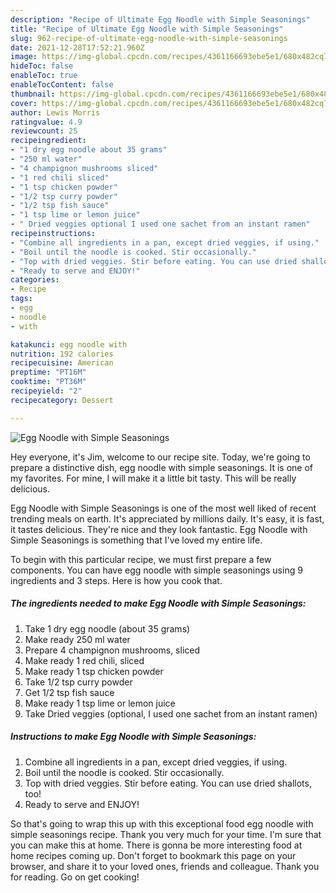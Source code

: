 ```yaml
---
description: "Recipe of Ultimate Egg Noodle with Simple Seasonings"
title: "Recipe of Ultimate Egg Noodle with Simple Seasonings"
slug: 962-recipe-of-ultimate-egg-noodle-with-simple-seasonings
date: 2021-12-28T17:52:21.960Z
image: https://img-global.cpcdn.com/recipes/4361166693ebe5e1/680x482cq70/egg-noodle-with-simple-seasonings-recipe-main-photo.jpg
hideToc: false
enableToc: true
enableTocContent: false
thumbnail: https://img-global.cpcdn.com/recipes/4361166693ebe5e1/680x482cq70/egg-noodle-with-simple-seasonings-recipe-main-photo.jpg
cover: https://img-global.cpcdn.com/recipes/4361166693ebe5e1/680x482cq70/egg-noodle-with-simple-seasonings-recipe-main-photo.jpg
author: Lewis Morris
ratingvalue: 4.9
reviewcount: 25
recipeingredient:
- "1 dry egg noodle about 35 grams"
- "250 ml water"
- "4 champignon mushrooms sliced"
- "1 red chili sliced"
- "1 tsp chicken powder"
- "1/2 tsp curry powder"
- "1/2 tsp fish sauce"
- "1 tsp lime or lemon juice"
- " Dried veggies optional I used one sachet from an instant ramen"
recipeinstructions:
- "Combine all ingredients in a pan, except dried veggies, if using."
- "Boil until the noodle is cooked. Stir occasionally."
- "Top with dried veggies. Stir before eating. You can use dried shallots, too!"
- "Ready to serve and ENJOY!"
categories:
- Recipe
tags:
- egg
- noodle
- with

katakunci: egg noodle with 
nutrition: 192 calories
recipecuisine: American
preptime: "PT16M"
cooktime: "PT36M"
recipeyield: "2"
recipecategory: Dessert

---
```



![Egg Noodle with Simple Seasonings](https://img-global.cpcdn.com/recipes/4361166693ebe5e1/680x482cq70/egg-noodle-with-simple-seasonings-recipe-main-photo.jpg)

Hey everyone, it's Jim, welcome to our recipe site. Today, we're going to prepare a distinctive dish, egg noodle with simple seasonings. It is one of my favorites. For mine, I will make it a little bit tasty. This will be really delicious.

Egg Noodle with Simple Seasonings is one of the most well liked of recent trending meals on earth. It's appreciated by millions daily. It's easy, it is fast, it tastes delicious. They're nice and they look fantastic. Egg Noodle with Simple Seasonings is something that I've loved my entire life.




To begin with this particular recipe, we must first prepare a few components. You can have egg noodle with simple seasonings using 9 ingredients and 3 steps. Here is how you cook that.

<!--inarticleads1-->

##### The ingredients needed to make Egg Noodle with Simple Seasonings:

1. Take 1 dry egg noodle (about 35 grams)
1. Make ready 250 ml water
1. Prepare 4 champignon mushrooms, sliced
1. Make ready 1 red chili, sliced
1. Make ready 1 tsp chicken powder
1. Take 1/2 tsp curry powder
1. Get 1/2 tsp fish sauce
1. Make ready 1 tsp lime or lemon juice
1. Take  Dried veggies (optional, I used one sachet from an instant ramen)




<!--inarticleads2-->

##### Instructions to make Egg Noodle with Simple Seasonings:

1. Combine all ingredients in a pan, except dried veggies, if using.
1. Boil until the noodle is cooked. Stir occasionally.
1. Top with dried veggies. Stir before eating. You can use dried shallots, too!
1. Ready to serve and ENJOY!



So that's going to wrap this up with this exceptional food egg noodle with simple seasonings recipe. Thank you very much for your time. I'm sure that you can make this at home. There is gonna be more interesting food at home recipes coming up. Don't forget to bookmark this page on your browser, and share it to your loved ones, friends and colleague. Thank you for reading. Go on get cooking!
